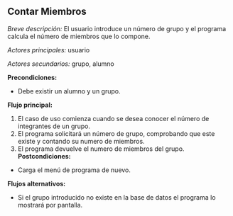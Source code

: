 **Contar Miembros**
---

*Breve descripción:* El usuario introduce un número de grupo y el programa calcula
                     el número de miembros que lo compone.

*Actores principales:* usuario

*Actores secundarios:* grupo, alumno

**Precondiciones:**

* Debe existir un alumno y un grupo.

**Flujo principal:**

1. El caso de uso comienza cuando se desea conocer el número de integrantes de
   un grupo.
2. El programa solicitará un número de grupo, comprobando que este existe y
   contando su numero de miembros.
3. El programa devuelve el numero de miembros del grupo.
**Postcondiciones:**

* Carga el menú de programa de nuevo.

**Flujos alternativos:**

* Si el grupo introducido no existe en la base de datos el programa lo mostrará por pantalla.
